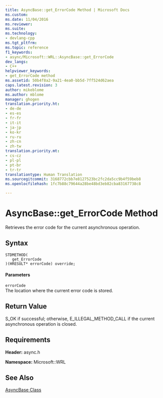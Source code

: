 ```yaml
---
title: AsyncBase::get_ErrorCode Method | Microsoft Docs
ms.custom: 
ms.date: 11/04/2016
ms.reviewer: 
ms.suite: 
ms.technology:
- devlang-cpp
ms.tgt_pltfrm: 
ms.topic: reference
f1_keywords:
- async/Microsoft::WRL::AsyncBase::get_ErrorCode
dev_langs:
- C++
helpviewer_keywords:
- get_ErrorCode method
ms.assetid: 50b4f8a2-9a21-4ea0-bb5d-7ff524d62aea
caps.latest.revision: 3
author: mikeblome
ms.author: mblome
manager: ghogen
translation.priority.ht:
- de-de
- es-es
- fr-fr
- it-it
- ja-jp
- ko-kr
- ru-ru
- zh-cn
- zh-tw
translation.priority.mt:
- cs-cz
- pl-pl
- pt-br
- tr-tr
translationtype: Human Translation
ms.sourcegitcommit: 3168772cbb7e8127523bc2fc2da5cc9b4f59beb8
ms.openlocfilehash: 1fc7b88c79644a28be48bd3eb82cba83167738c8

---
```

# AsyncBase::get_ErrorCode Method
Retrieves the error code for the current asynchronous operation.  
  
## Syntax  
  
```  
STDMETHOD(  
   get_ErrorCode  
)(HRESULT* errorCode) override;  
```  
  
#### Parameters  
 `errorCode`  
 The location where the current error code is stored.  
  
## Return Value  
 S_OK if successful; otherwise, E_ILLEGAL_METHOD_CALL if the current asynchronous operation is closed.  
  
## Requirements  
 **Header:** async.h  
  
 **Namespace:** Microsoft::WRL  
  
## See Also  
 [AsyncBase Class](../windows/asyncbase-class.md)


<!--HONumber=Jan17_HO2-->


